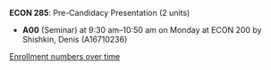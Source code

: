 **ECON 285**: Pre-Candidacy Presentation (2 units)

- **A00** (Seminar) at 9:30 am–10:50 am on Monday at ECON 200 by Shishkin, Denis (A16710236)

[Enrollment numbers over time](./ECON285.tsv)
